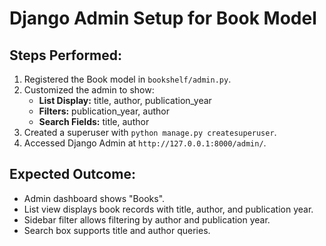 # Django Admin Setup for Book Model

## Steps Performed:
1. Registered the Book model in `bookshelf/admin.py`.
2. Customized the admin to show:
   - **List Display:** title, author, publication_year
   - **Filters:** publication_year, author
   - **Search Fields:** title, author
3. Created a superuser with `python manage.py createsuperuser`.
4. Accessed Django Admin at `http://127.0.0.1:8000/admin/`.

## Expected Outcome:
- Admin dashboard shows "Books".
- List view displays book records with title, author, and publication year.
- Sidebar filter allows filtering by author and publication year.
- Search box supports title and author queries.

